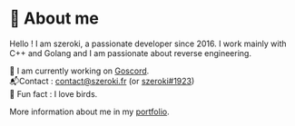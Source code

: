 # 🤔 About me
Hello ! I am szeroki, a passionate developer since 2016. I work mainly with C++ and Golang and I am passionate about reverse engineering.

🔭 I am currently working on [Goscord](https://github.com/Goscord).
<br>📬Contact : [contact@szeroki.fr](mailto:contact@szeroki.fr) (or [szeroki#1923](https://discord.com/users/810596177857871913))
<br>🎏 Fun fact : I love birds.

More information about me in my [portfolio](https://szeroki.fr).
